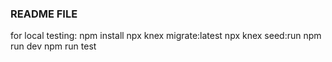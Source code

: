 ### README FILE

for local testing:
npm install
npx knex migrate:latest
npx knex seed:run
npm run dev
npm run test